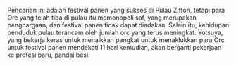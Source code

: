 Pencarian ini adalah festival panen yang sukses di Pulau Ziffon, tetapi para Orc yang telah tiba di pulau itu memonopoli saf, yang merupakan penghargaan, dan festival panen tidak dapat diadakan. Selain itu, kehidupan penduduk pulau terancam oleh jumlah orc yang terus meningkat. Yotsuya, yang bekerja keras untuk menaikkan pangkat untuk menaklukkan para Orc untuk festival panen mendekati 11 hari kemudian, akan berganti pekerjaan ke profesi baru, pandai besi.
